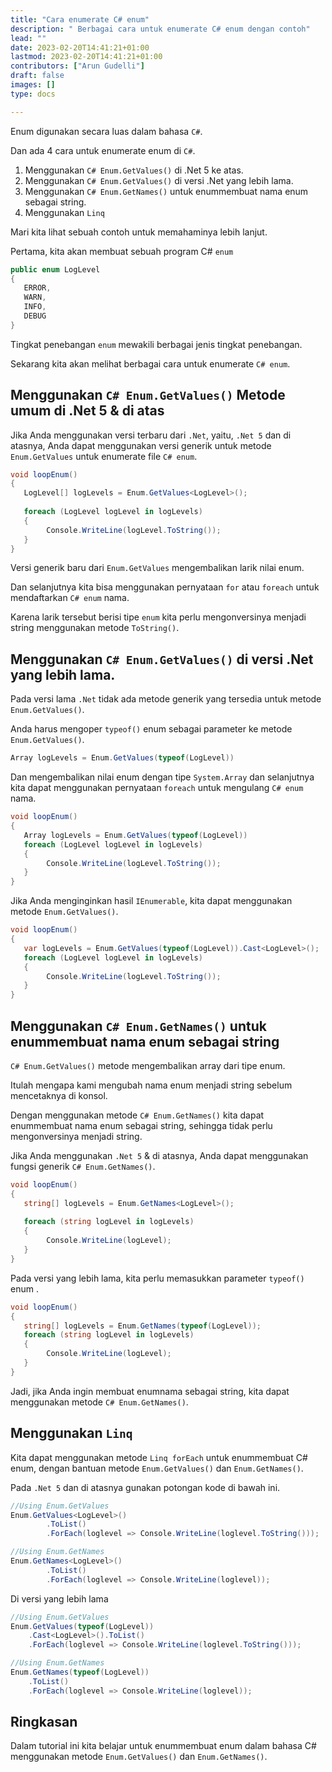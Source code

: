 ```yaml
---
title: "Cara enumerate C# enum"
description: " Berbagai cara untuk enumerate C# enum dengan contoh"
lead: ""
date: 2023-02-20T14:41:21+01:00
lastmod: 2023-02-20T14:41:21+01:00
contributors: ["Arun Gudelli"]
draft: false
images: []
type: docs

---
```


Enum digunakan secara luas dalam bahasa `C#`. 

Dan ada 4 cara untuk enumerate enum di `C#`. 

1. Menggunakan `C# Enum.GetValues()` di .Net 5 ke atas.
2. Menggunakan `C# Enum.GetValues()` di versi .Net yang lebih lama.
3. Menggunakan `C# Enum.GetNames()` untuk enummembuat nama enum sebagai string.
4. Menggunakan `Linq`

Mari kita lihat sebuah contoh untuk memahaminya lebih lanjut. 

Pertama, kita akan membuat sebuah program C# `enum`

```csharp
public enum LogLevel
{
   ERROR, 
   WARN, 
   INFO, 
   DEBUG
}
```

Tingkat penebangan `enum` mewakili berbagai jenis tingkat penebangan.

Sekarang kita akan melihat berbagai cara untuk enumerate `C# enum`.

## Menggunakan `C# Enum.GetValues()` Metode umum di .Net 5 &amp; di atas

Jika Anda menggunakan versi terbaru dari `.Net`, yaitu, `.Net 5` dan di atasnya, Anda dapat menggunakan versi generik untuk metode `Enum.GetValues` untuk enumerate file `C# enum`.

```csharp
void loopEnum()
{
   LogLevel[] logLevels = Enum.GetValues<LogLevel>();
   
   foreach (LogLevel logLevel in logLevels)
   {
        Console.WriteLine(logLevel.ToString());
   }
}
```

Versi generik baru dari `Enum.GetValues` mengembalikan larik nilai enum. 

Dan selanjutnya kita bisa menggunakan pernyataan `for` atau `foreach` untuk mendaftarkan `C# enum` nama. 

Karena larik tersebut berisi tipe `enum` kita perlu mengonversinya menjadi string menggunakan metode `ToString()`.

## Menggunakan `C# Enum.GetValues()` di versi .Net yang lebih lama.

Pada versi lama `.Net` tidak ada metode generik yang tersedia untuk metode `Enum.GetValues()`. 

Anda harus mengoper `typeof()` enum sebagai parameter ke metode `Enum.GetValues()`. 

```csharp
Array logLevels = Enum.GetValues(typeof(LogLevel))
```
Dan mengembalikan nilai enum dengan tipe `System.Array` dan selanjutnya kita dapat menggunakan pernyataan `foreach` untuk mengulang `C# enum` nama.

```csharp
void loopEnum()
{
   Array logLevels = Enum.GetValues(typeof(LogLevel))
   foreach (LogLevel logLevel in logLevels)
   {
        Console.WriteLine(logLevel.ToString());
   }
}
```

Jika Anda menginginkan hasil `IEnumerable`, kita dapat menggunakan metode `Enum.GetValues()`.

```csharp
void loopEnum()
{
   var logLevels = Enum.GetValues(typeof(LogLevel)).Cast<LogLevel>();
   foreach (LogLevel logLevel in logLevels)
   {
        Console.WriteLine(logLevel.ToString());
   }
}
```

## Menggunakan `C# Enum.GetNames()` untuk enummembuat nama enum sebagai string 

`C# Enum.GetValues()` metode mengembalikan array dari tipe enum. 

Itulah mengapa kami mengubah nama enum menjadi string sebelum mencetaknya di konsol.

Dengan menggunakan metode `C# Enum.GetNames()` kita dapat enummembuat nama enum sebagai string, sehingga tidak perlu mengonversinya menjadi string.

Jika Anda menggunakan `.Net 5` &amp; di atasnya, Anda dapat menggunakan fungsi generik `C# Enum.GetNames()`.

```csharp
void loopEnum()
{
   string[] logLevels = Enum.GetNames<LogLevel>();
   
   foreach (string logLevel in logLevels)
   {
        Console.WriteLine(logLevel);
   }
}
```

Pada versi yang lebih lama, kita perlu memasukkan parameter `typeof()` enum .

```csharp
void loopEnum()
{
   string[] logLevels = Enum.GetNames(typeof(LogLevel));
   foreach (string logLevel in logLevels)
   {
        Console.WriteLine(logLevel);
   }
}
```

Jadi, jika Anda ingin membuat enumnama sebagai string, kita dapat menggunakan metode `C# Enum.GetNames()`.

## Menggunakan `Linq`

Kita dapat menggunakan metode `Linq forEach` untuk enummembuat C# enum, dengan bantuan metode `Enum.GetValues()` dan `Enum.GetNames()`.

Pada `.Net 5` dan di atasnya gunakan potongan kode di bawah ini.

```csharp
//Using Enum.GetValues
Enum.GetValues<LogLevel>()
        .ToList()
        .ForEach(loglevel => Console.WriteLine(loglevel.ToString()));

//Using Enum.GetNames
Enum.GetNames<LogLevel>()
        .ToList()
        .ForEach(loglevel => Console.WriteLine(loglevel));        
```

Di versi yang lebih lama

```csharp
//Using Enum.GetValues
Enum.GetValues(typeof(LogLevel))
    .Cast<LogLevel>().ToList()
    .ForEach(loglevel => Console.WriteLine(loglevel.ToString()));

//Using Enum.GetNames
Enum.GetNames(typeof(LogLevel))
    .ToList()
    .ForEach(loglevel => Console.WriteLine(loglevel));    
```

## Ringkasan

Dalam tutorial ini kita belajar untuk enummembuat enum dalam bahasa C# menggunakan metode `Enum.GetValues()` dan `Enum.GetNames()`.










